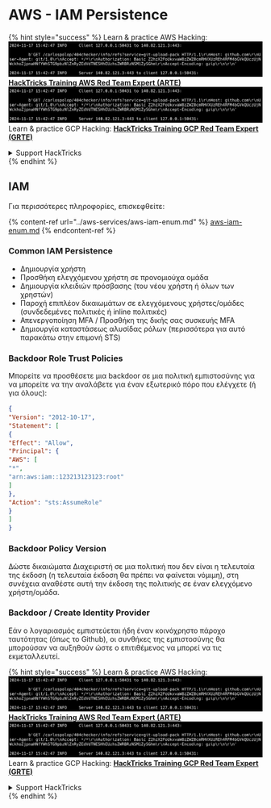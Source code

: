 # AWS - IAM Persistence

{% hint style="success" %}
Learn & practice AWS Hacking:<img src="../../../.gitbook/assets/image (1).png" alt="" data-size="line">[**HackTricks Training AWS Red Team Expert (ARTE)**](https://training.hacktricks.xyz/courses/arte)<img src="../../../.gitbook/assets/image (1).png" alt="" data-size="line">\
Learn & practice GCP Hacking: <img src="../../../.gitbook/assets/image (2).png" alt="" data-size="line">[**HackTricks Training GCP Red Team Expert (GRTE)**<img src="../../../.gitbook/assets/image (2).png" alt="" data-size="line">](https://training.hacktricks.xyz/courses/grte)

<details>

<summary>Support HackTricks</summary>

* Check the [**subscription plans**](https://github.com/sponsors/carlospolop)!
* **Join the** 💬 [**Discord group**](https://discord.gg/hRep4RUj7f) or the [**telegram group**](https://t.me/peass) or **follow** us on **Twitter** 🐦 [**@hacktricks\_live**](https://twitter.com/hacktricks\_live)**.**
* **Share hacking tricks by submitting PRs to the** [**HackTricks**](https://github.com/carlospolop/hacktricks) and [**HackTricks Cloud**](https://github.com/carlospolop/hacktricks-cloud) github repos.

</details>
{% endhint %}

## IAM

Για περισσότερες πληροφορίες, επισκεφθείτε:

{% content-ref url="../aws-services/aws-iam-enum.md" %}
[aws-iam-enum.md](../aws-services/aws-iam-enum.md)
{% endcontent-ref %}

### Common IAM Persistence

* Δημιουργία χρήστη
* Προσθήκη ελεγχόμενου χρήστη σε προνομιούχα ομάδα
* Δημιουργία κλειδιών πρόσβασης (του νέου χρήστη ή όλων των χρηστών)
* Παροχή επιπλέον δικαιωμάτων σε ελεγχόμενους χρήστες/ομάδες (συνδεδεμένες πολιτικές ή inline πολιτικές)
* Απενεργοποίηση MFA / Προσθήκη της δικής σας συσκευής MFA
* Δημιουργία καταστάσεως αλυσίδας ρόλων (περισσότερα για αυτό παρακάτω στην επιμονή STS)

### Backdoor Role Trust Policies

Μπορείτε να προσθέσετε μια backdoor σε μια πολιτική εμπιστοσύνης για να μπορείτε να την αναλάβετε για έναν εξωτερικό πόρο που ελέγχετε (ή για όλους):
```json
{
"Version": "2012-10-17",
"Statement": [
{
"Effect": "Allow",
"Principal": {
"AWS": [
"*",
"arn:aws:iam::123213123123:root"
]
},
"Action": "sts:AssumeRole"
}
]
}
```
### Backdoor Policy Version

Δώστε δικαιώματα Διαχειριστή σε μια πολιτική που δεν είναι η τελευταία της έκδοση (η τελευταία έκδοση θα πρέπει να φαίνεται νόμιμη), στη συνέχεια αναθέστε αυτή την έκδοση της πολιτικής σε έναν ελεγχόμενο χρήστη/ομάδα.

### Backdoor / Create Identity Provider

Εάν ο λογαριασμός εμπιστεύεται ήδη έναν κοινόχρηστο πάροχο ταυτότητας (όπως το Github), οι συνθήκες της εμπιστοσύνης θα μπορούσαν να αυξηθούν ώστε ο επιτιθέμενος να μπορεί να τις εκμεταλλευτεί.

{% hint style="success" %}
Learn & practice AWS Hacking:<img src="../../../.gitbook/assets/image (1).png" alt="" data-size="line">[**HackTricks Training AWS Red Team Expert (ARTE)**](https://training.hacktricks.xyz/courses/arte)<img src="../../../.gitbook/assets/image (1).png" alt="" data-size="line">\
Learn & practice GCP Hacking: <img src="../../../.gitbook/assets/image (2).png" alt="" data-size="line">[**HackTricks Training GCP Red Team Expert (GRTE)**<img src="../../../.gitbook/assets/image (2).png" alt="" data-size="line">](https://training.hacktricks.xyz/courses/grte)

<details>

<summary>Support HackTricks</summary>

* Check the [**subscription plans**](https://github.com/sponsors/carlospolop)!
* **Join the** 💬 [**Discord group**](https://discord.gg/hRep4RUj7f) or the [**telegram group**](https://t.me/peass) or **follow** us on **Twitter** 🐦 [**@hacktricks\_live**](https://twitter.com/hacktricks\_live)**.**
* **Share hacking tricks by submitting PRs to the** [**HackTricks**](https://github.com/carlospolop/hacktricks) and [**HackTricks Cloud**](https://github.com/carlospolop/hacktricks-cloud) github repos.

</details>
{% endhint %}
